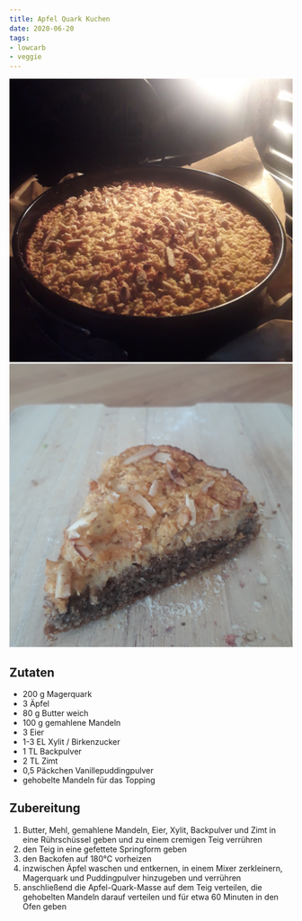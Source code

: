 ```yaml
---
title: Apfel Quark Kuchen
date: 2020-06-20
tags:
- lowcarb
- veggie
---
```


![](/img/Apfelkuchen-1.jpg)
![](/img/Apfelkuchen-2.jpg)

## Zutaten
- 200 g     Magerquark
- 3         Äpfel
- 80 g      Butter weich
- 100 g     gemahlene Mandeln
- 3         Eier
- 1-3 EL    Xylit / Birkenzucker
- 1 TL      Backpulver
- 2 TL      Zimt
- 0,5       Päckchen Vanillepuddingpulver
- gehobelte Mandeln für das Topping

## Zubereitung
1. Butter, Mehl, gemahlene Mandeln, Eier, Xylit, Backpulver und Zimt in eine Rührschüssel geben und zu einem cremigen Teig verrühren
1. den Teig in eine gefettete Springform geben
1. den Backofen auf 180°C vorheizen
1. inzwischen Äpfel waschen und entkernen, in einem Mixer zerkleinern, Magerquark und Puddingpulver hinzugeben und verrühren
1. anschließend die Apfel-Quark-Masse auf dem Teig verteilen, die gehobelten Mandeln darauf verteilen und für etwa 60 Minuten in den Ofen geben
